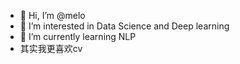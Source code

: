 - 👋 Hi, I’m @melo
- 👀 I’m interested in Data Science and Deep learning
- 🌱 I’m currently learning NLP
- 其实我更喜欢cv

<!---
lyl7650/lyl7650 is a ✨ special ✨ repository because its `README.md` (this file) appears on your GitHub profile.
You can click the Preview link to take a look at your changes.
--->
